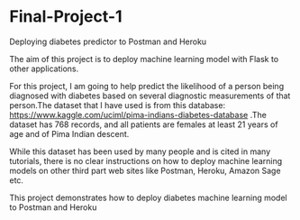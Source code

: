 # Final-Project-1
Deploying diabetes predictor to Postman and Heroku

The aim of this project is to deploy machine learning model with Flask to other applications.

For this project, I am going to help predict the likelihood of a person being diagnosed with diabetes based on several diagnostic measurements of that person.The dataset that I have used is from this database: 
https://www.kaggle.com/uciml/pima-indians-diabetes-database .The dataset has 768 records, and all patients are females at least 21 years of
age and of Pima Indian descent.

While this dataset has been used by many people and is cited in many tutorials, there is no clear instructions on how to deploy machine learning models on other third part web sites like Postman, Heroku, Amazon Sage etc.

This project demonstrates how to deploy diabetes machine learning model to Postman and Heroku  
